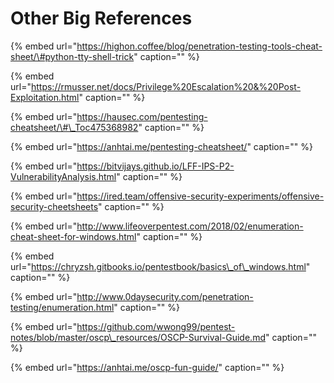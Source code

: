 # Other Big References

{% embed url="https://highon.coffee/blog/penetration-testing-tools-cheat-sheet/\#python-tty-shell-trick" caption="" %}

{% embed url="https://rmusser.net/docs/Privilege%20Escalation%20&%20Post-Exploitation.html" caption="" %}

{% embed url="https://hausec.com/pentesting-cheatsheet/\#\_Toc475368982" caption="" %}

{% embed url="https://anhtai.me/pentesting-cheatsheet/" caption="" %}

{% embed url="https://bitvijays.github.io/LFF-IPS-P2-VulnerabilityAnalysis.html" caption="" %}

{% embed url="https://ired.team/offensive-security-experiments/offensive-security-cheetsheets" caption="" %}

{% embed url="http://www.lifeoverpentest.com/2018/02/enumeration-cheat-sheet-for-windows.html" caption="" %}

{% embed url="https://chryzsh.gitbooks.io/pentestbook/basics\_of\_windows.html" caption="" %}

{% embed url="http://www.0daysecurity.com/penetration-testing/enumeration.html" caption="" %}

{% embed url="https://github.com/wwong99/pentest-notes/blob/master/oscp\_resources/OSCP-Survival-Guide.md" caption="" %}

{% embed url="https://anhtai.me/oscp-fun-guide/" caption="" %}


